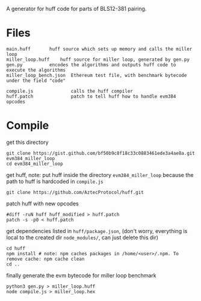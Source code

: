 A generator for huff code for parts of BLS12-381 pairing.

# Files

```
main.huff		huff source which sets up memory and calls the miller loop
miller_loop.huff	huff source for miller loop, generated by gen.py
gen.py			encodes the algorithms and outputs huff code to execute the algorithms
miller_loop_bench.json  Ethereum test file, with benchmark bytecode under the field "code"

compile.js              calls the huff compiler
huff.patch              patch to tell huff how to handle evm384 opcodes
```

# Compile

get this directory
```
git clone https://gist.github.com/bf50b9c8f18c33c0883461ede3a4ae8a.git evm384_miller_loop
cd evm384_miller_loop
```

get huff, note: put huff inside the directory `evm384_miller_loop` because the path to huff is hardcoded in `compile.js`
```
git clone https://github.com/AztecProtocol/huff.git
```

patch huff with new opcodes
```
#diff -ruN huff huff_modified > huff.patch
patch -s -p0 < huff.patch
```

get dependencies listed in `huff/package.json`, (don't worry, everything is local to the created dir `node_modules/`, can just delete this dir)
```
cd huff
npm install	# note: npm caches packages in /home/<user>/.npm. To remove cache: npm cache clean
cd ..
```

finally generate the evm bytecode for miller loop benchmark
```
python3 gen.py > miller_loop.huff
node compile.js > miller_loop.hex
```
